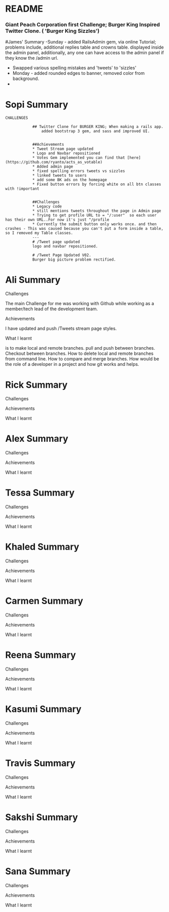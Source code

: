 # README
### Giant Peach Corporation first Challenge; Burger King Inspired Twitter Clone. ( 'Burger King Sizzles')

#James' Summary
-Sunday - added RailsAdmin gem, via online Tutorial; problems include, additional replies table and crowns table. displayed inside the admin panel, additionally, any one can have access to the admin panel if they know the /admin url.
- Swapped various spelling mistakes and 'tweets' to 'sizzles'
- Monday - added rounded edges to banner, removed color from background.
-






# Sopi Summary

	CHALLENGES

				## Twitter Clone for BURGER KING; When making a rails app.
					added bootstrap 3 gem, and sass and improved UI.


				##Achievements
				* Tweet Stream page updated
				* Logo and Navbar repositioned
				* Votes Gem implemented you can find that [here](https://github.com/ryanto/acts_as_votable)
				* Added admin page
				* fixed spelling errors tweets vs sizzles
				* linked tweets to users
				* add some BK ads on the homepage
				* Fixed button errors by forcing white on all btn classes with !important


				##Challenges
				* Legacy code
				* still mentions tweets throughout the page in Admin page
				* Trying to get profile URL to = "/:user"  so each user has their own URL..For now it's just "/profile
				* Currently the submit button only works once. and then crashes - This was caused because you can't put a form inside a table, so I removed my Table classes.
				---
				# /Tweet page updated
				logo and navbar repositioned.

				# /Tweet Page Updated V02.
				Burger big picture problem rectified.



# Ali Summary
Challenges

The main Challenge for me was working with Github while working as a member/tech lead of the development team.

Achievements

I have updated and push /Tweets stream page styles.

What I learnt

is to make local and remote branches.
pull and push between branches.
Checkout between branches.
How to delete local and remote branches from command line.
How to compare and merge branches.
How would be the role of a developer in a project and how git works and helps.


# Rick Summary

Challenges


Achievements



What I learnt




# Alex Summary



Challenges


Achievements



What I learnt




# Tessa Summary



Challenges


Achievements



What I learnt



# Khaled Summary
Challenges


Achievements



What I learnt



# Carmen Summary


Challenges


Achievements



What I learnt



# Reena Summary
Challenges


Achievements



What I learnt



# Kasumi Summary

Challenges


Achievements



What I learnt


# Travis Summary

Challenges


Achievements



What I learnt



# Sakshi Summary


Challenges


Achievements



What I learnt


# Sana Summary
Challenges


Achievements



What I learnt
